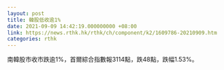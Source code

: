 ```yaml
---
layout: post
title: 韓股低收逾1%
date: 2021-09-09 14:42:19.000000000 +08:00
link: https://news.rthk.hk/rthk/ch/component/k2/1609786-20210909.htm
categories: rthk
---
```


南韓股市收市跌逾1%，首爾綜合指數報3114點，跌48點，跌幅1.53%。
